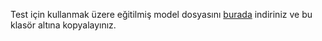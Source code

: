 Test için kullanmak üzere eğitilmiş model dosyasını [burada](https://drive.google.com/open?id=1TUQCY4dHaW2YZ6ymNyk9PsDbJQsm0xJR) indiriniz ve bu klasör altına kopyalayınız.